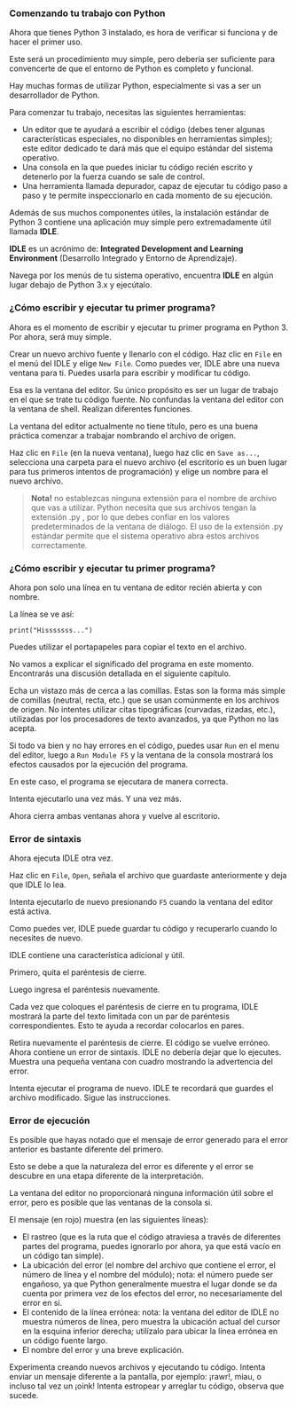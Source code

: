 ### Comenzando tu trabajo con Python
Ahora que tienes Python 3 instalado, es hora de verificar si funciona y de hacer el primer uso.

Este será un procedimiento muy simple, pero debería ser suficiente para convencerte de que el entorno de Python es completo y funcional.

Hay muchas formas de utilizar Python, especialmente si vas a ser un desarrollador de Python.

Para comenzar tu trabajo, necesitas las siguientes herramientas:

- Un editor que te ayudará a escribir el código (debes tener algunas características especiales, no disponibles en herramientas simples); este editor dedicado te dará más que el equipo estándar del sistema operativo.
- Una consola en la que puedes iniciar tu código recién escrito y detenerlo por la fuerza cuando se sale de control.
- Una herramienta llamada depurador, capaz de ejecutar tu código paso a paso y te permite inspeccionarlo en cada momento de su ejecución.

Además de sus muchos componentes útiles, la instalación estándar de Python 3 contiene una aplicación muy simple pero extremadamente útil llamada **IDLE**.

**IDLE** es un acrónimo de: **Integrated Development and Learning Environment** (Desarrollo Integrado y Entorno de Aprendizaje).

Navega por los menús de tu sistema operativo, encuentra **IDLE** en algún lugar debajo de Python 3.x y ejecútalo.

### ¿Cómo escribir y ejecutar tu primer programa?
Ahora es el momento de escribir y ejecutar tu primer programa en Python 3. Por ahora, será muy simple.

Crear un nuevo archivo fuente y llenarlo con el código. Haz clic en `File` en el menú del IDLE y elige `New File`. Como puedes ver, IDLE abre una nueva ventana para ti. Puedes usarla para escribir y modificar tu código.  

Esa es la ventana del editor. Su único propósito es ser un lugar de trabajo en el que se trate tu código fuente. No confundas la ventana del editor con la ventana de shell. Realizan diferentes funciones.

La ventana del editor actualmente no tiene título, pero es una buena práctica comenzar a trabajar nombrando el archivo de origen.

Haz clic en `File` (en la nueva ventana), luego haz clic en `Save as...`, selecciona una carpeta para el nuevo archivo (el escritorio es un buen lugar para tus primeros intentos de programación) y elige un nombre para el nuevo archivo.

> **Nota!** no establezcas ninguna extensión para el nombre de archivo que vas a utilizar. Python necesita que sus archivos tengan la extensión .py , por lo que debes confiar en los valores predeterminados de la ventana de diálogo. El uso de la extensión .py estándar permite que el sistema operativo abra estos archivos correctamente.

### ¿Cómo escribir y ejecutar tu primer programa?
Ahora pon solo una línea en tu ventana de editor recién abierta y con nombre.

La línea se ve así:
```
print("Hisssssss...")
```

Puedes utilizar el portapapeles para copiar el texto en el archivo.

No vamos a explicar el significado del programa en este momento. Encontrarás una discusión detallada en el siguiente capítulo.

Echa un vistazo más de cerca a las comillas. Estas son la forma más simple de comillas (neutral, recta, etc.) que se usan comúnmente en los archivos de origen. No intentes utilizar citas tipográficas (curvadas, rizadas, etc.), utilizadas por los procesadores de texto avanzados, ya que Python no las acepta.

Si todo va bien y no hay errores en el código, puedes usar `Run` en el menu del editor, luego a `Run Module F5` y la ventana de la consola mostrará los efectos causados por la ejecución del programa.

En este caso, el programa se ejecutara de manera correcta.

Intenta ejecutarlo una vez más. Y una vez más.

Ahora cierra ambas ventanas ahora y vuelve al escritorio.

### Error de sintaxis
Ahora ejecuta IDLE otra vez.

Haz clic en `File`, `Open`, señala el archivo que guardaste anteriormente y deja que IDLE lo lea.

Intenta ejecutarlo de nuevo presionando `F5` cuando la ventana del editor está activa.

Como puedes ver, IDLE puede guardar tu código y recuperarlo cuando lo necesites de nuevo.

IDLE contiene una característica adicional y útil.

Primero, quita el paréntesis de cierre.

Luego ingresa el paréntesis nuevamente.

Cada vez que coloques el paréntesis de cierre en tu programa, IDLE mostrará la parte del texto limitada con un par de paréntesis correspondientes. Esto te ayuda a recordar colocarlos en pares.

Retira nuevamente el paréntesis de cierre. El código se vuelve erróneo. Ahora contiene un error de sintaxis. IDLE no debería dejar que lo ejecutes. Muestra una pequeña ventana con cuadro mostrando la advertencia del error.

Intenta ejecutar el programa de nuevo. IDLE te recordará que guardes el archivo modificado. Sigue las instrucciones.

### Error de ejecución
Es posible que hayas notado que el mensaje de error generado para el error anterior es bastante diferente del primero.

Esto se debe a que la naturaleza del error es diferente y el error se descubre en una etapa diferente de la interpretación.

La ventana del editor no proporcionará ninguna información útil sobre el error, pero es posible que las ventanas de la consola si.

El mensaje (en rojo) muestra (en las siguientes líneas):

- El rastreo (que es la ruta que el código atraviesa a través de diferentes partes del programa, puedes ignorarlo por ahora, ya que está vacío en un código tan simple).
- La ubicación del error (el nombre del archivo que contiene el error, el número de línea y el nombre del módulo); nota: el número puede ser engañoso, ya que Python generalmente muestra el lugar donde se da cuenta por primera vez de los efectos del error, no necesariamente del error en sí.
- El contenido de la línea errónea: nota: la ventana del editor de IDLE no muestra números de línea, pero muestra la ubicación actual del cursor en la esquina inferior derecha; utilízalo para ubicar la línea errónea en un código fuente largo.
- El nombre del error y una breve explicación.

Experimenta creando nuevos archivos y ejecutando tu código. Intenta enviar un mensaje diferente a la pantalla, por ejemplo: ¡rawr!, miau, o incluso tal vez un ¡oink! Intenta estropear y arreglar tu código, observa que sucede.
